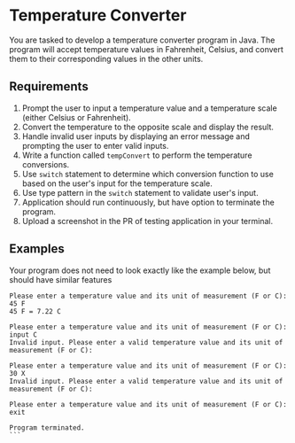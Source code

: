 # Temperature Converter

You are tasked to develop a temperature converter program in Java. The program will accept temperature values in Fahrenheit, Celsius, and convert them to their corresponding values in the other units.

## Requirements

1. Prompt the user to input a temperature value and a temperature scale (either Celsius or Fahrenheit).
2. Convert the temperature to the opposite scale and display the result.
3. Handle invalid user inputs by displaying an error message and prompting the user to enter valid inputs.
4. Write a function called `tempConvert` to perform the temperature conversions.
5. Use `switch` statement to determine which conversion function to use based on the user's input for the temperature scale.
6. Use type pattern in the `switch` statement to validate user's input.
7. Application should run continuously, but have option to terminate the program.
8. Upload a screenshot in the PR of testing application in your terminal.

## Examples

Your program does not need to look exactly like the example below, but should have similar features

````
Please enter a temperature value and its unit of measurement (F or C):
45 F
45 F = 7.22 C

Please enter a temperature value and its unit of measurement (F or C):
input C
Invalid input. Please enter a valid temperature value and its unit of measurement (F or C):

Please enter a temperature value and its unit of measurement (F or C):
30 X
Invalid input. Please enter a valid temperature value and its unit of measurement (F or C):

Please enter a temperature value and its unit of measurement (F or C):
exit

Program terminated.
```